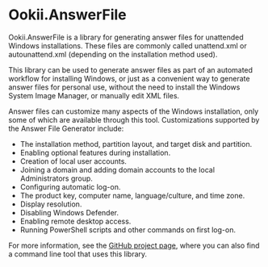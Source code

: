 # Ookii.AnswerFile

Ookii.AnswerFile is a library for generating answer files for unattended Windows installations.
These files are commonly called unattend.xml or autounattend.xml (depending on the installation
method used).

This library can be used to generate answer files as part of an automated workflow for installing
Windows, or just as a convenient way to generate answer files for personal use, without the need to
install the Windows System Image Manager, or manually edit XML files.

Answer files can customize many aspects of the Windows installation, only some of which are
available through this tool. Customizations supported by the Answer File Generator include:

- The installation method, partition layout, and target disk and partition.
- Enabling optional features during installation.
- Creation of local user accounts.
- Joining a domain and adding domain accounts to the local Administrators group.
- Configuring automatic log-on.
- The product key, computer name, language/culture, and time zone.
- Display resolution.
- Disabling Windows Defender.
- Enabling remote desktop access.
- Running PowerShell scripts and other commands on first log-on.

For more information, see the [GitHub project page](https://github.com/SvenGroot/GenerateAnswerFile),
where you can also find a command line tool that uses this library.
